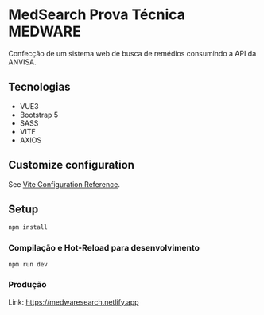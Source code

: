 # MedSearch Prova Técnica MEDWARE

Confecção de um sistema web de busca de remédios consumindo a API da ANVISA.

## Tecnologias

- VUE3
- Bootstrap 5
- SASS
- VITE
- AXIOS

## Customize configuration

See [Vite Configuration Reference](https://vitejs.dev/config/).

## Setup

```sh
npm install
```

### Compilação e Hot-Reload para desenvolvimento

```sh
npm run dev
```
### Produção

Link: https://medwaresearch.netlify.app

